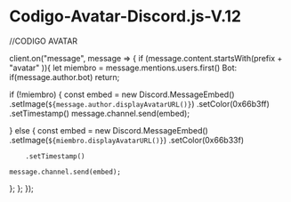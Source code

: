 # Codigo-Avatar-Discord.js-V.12



//CODIGO AVATAR

client.on("message", message => {
if (message.content.startsWith(prefix + "avatar" )){
let miembro = message.mentions.users.first()
Bot: if(message.author.bot) return;

if (!miembro) {
    const embed = new Discord.MessageEmbed()
        .setImage(`${message.author.displayAvatarURL()}`)
        .setColor(0x66b3ff)
        .setTimestamp()
    message.channel.send(embed);

} else {
    const embed = new Discord.MessageEmbed()
        .setImage(`${miembro.displayAvatarURL()}`)
        .setColor(0x66b33f)

        .setTimestamp()

    message.channel.send(embed);

};
};
});
